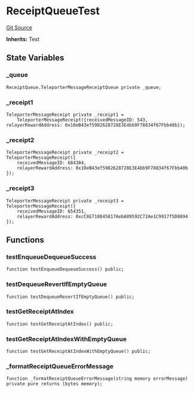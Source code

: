 # ReceiptQueueTest
[Git Source](https://github.com/ava-labs/teleporter/blob/4e46f28c075e9bfc858fb8bbe266f5b4cb45a0be/src/Teleporter/tests/ReceiptsQueueTests.t.sol)

**Inherits:**
Test


## State Variables
### _queue

```solidity
ReceiptQueue.TeleporterMessageReceiptQueue private _queue;
```


### _receipt1

```solidity
TeleporterMessageReceipt private _receipt1 =
    TeleporterMessageReceipt({receivedMessageID: 543, relayerRewardAddress: 0x10eB43ef5982628728E3E4bb9F78834f67Fbb40b});
```


### _receipt2

```solidity
TeleporterMessageReceipt private _receipt2 = TeleporterMessageReceipt({
    receivedMessageID: 684384,
    relayerRewardAddress: 0x10eB43ef5982628728E3E4bb9F78834f67Fbb40b
});
```


### _receipt3

```solidity
TeleporterMessageReceipt private _receipt3 = TeleporterMessageReceipt({
    receivedMessageID: 654351,
    relayerRewardAddress: 0xcC8E718045817AebA89592C72Ae1C9917f5D0894
});
```


## Functions
### testEnqueueDequeueSuccess


```solidity
function testEnqueueDequeueSuccess() public;
```

### testDequeueRevertIfEmptyQueue


```solidity
function testDequeueRevertIfEmptyQueue() public;
```

### testGetReceiptAtIndex


```solidity
function testGetReceiptAtIndex() public;
```

### testGetReceiptAtIndexWithEmptyQueue


```solidity
function testGetReceiptAtIndexWithEmptyQueue() public;
```

### _formatReceiptQueueErrorMessage


```solidity
function _formatReceiptQueueErrorMessage(string memory errorMessage) private pure returns (bytes memory);
```

